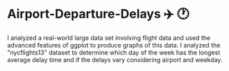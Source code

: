 # Airport-Departure-Delays ✈️ 🕐
I analyzed a real-world large data set involving flight data and used the advanced features of ggplot to produce graphs of this data. I analyzed the "nycflights13" dataset to determine which day of the week has the longest average delay time and if the delays vary considering airport and weekday.

